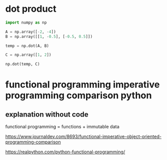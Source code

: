 # dot product

```python
import numpy as np

A = np.array([-2, -4])
B = np.array([[1, -0.5], [-0.5, 0.5]])

temp = np.dot(A, B)

C = np.array([1, 2])

np.dot(temp, C)
```


# functional programming imperative programming comparison python

## explanation without code

functional programming = functions + immutable data 

https://www.journaldev.com/8693/functional-imperative-object-oriented-programming-comparison

https://realpython.com/python-functional-programming/
